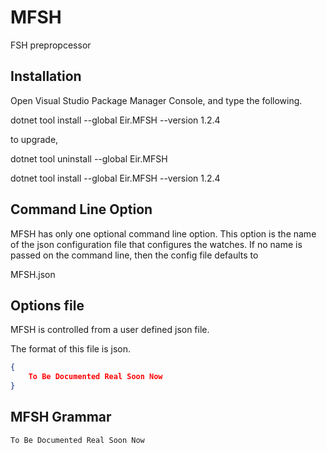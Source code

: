 # MFSH

FSH prepropcessor

## Installation

Open Visual Studio Package Manager Console, and type the following.

dotnet tool install --global Eir.MFSH --version 1.2.4

to upgrade,

dotnet tool uninstall --global Eir.MFSH

dotnet tool install --global Eir.MFSH --version 1.2.4

## Command Line Option

MFSH has only one optional command line option. This option is the name of the 
json configuration file that configures the watches.
If no name is passed on the command line, then the config file defaults to

MFSH.json

## Options file

MFSH is controlled from a user defined json file. 

The format of this file is json.

```json
{
	To Be Documented Real Soon Now
}
```

## MFSH Grammar

	To Be Documented Real Soon Now
